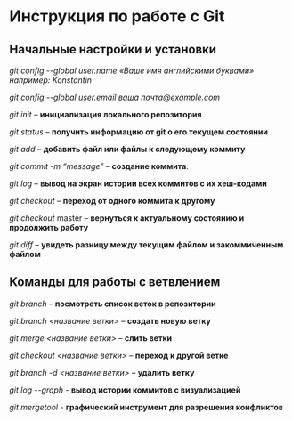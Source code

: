 # Инструкция по работе с Git


## Начальные настройки и установки

*git config --global user.name «Ваше имя английскими буквами» например: Konstantin*

*git config --global user.email ваша почта@example.com*

*git init* – **инициализация локального репозитория**

*git status* – **получить информацию от git о его текущем состоянии**

*git add* – **добавить файл или файлы к следующему коммиту**

*git commit -m “message”* – **создание коммита**.

*git log* – **вывод на экран истории всех коммитов с их хеш-кодами**

*git checkout* – **переход от одного коммита к другому**

*git checkout* master – **вернуться к актуальному состоянию и продолжить работу**

*git diff* – **увидеть разницу между текущим файлом и закоммиченным файлом**


## Команды для работы с ветвлением

*git branch* – **посмотреть список веток в репозитории**

*git branch <название ветки>* – **создать новую ветку**

*git merge <название ветки>* – **слить ветки**

*git checkout <название ветки>* – **переход к другой ветке**

*git branch -d <название ветки>* – **удалить ветку**

*git log --graph* - **вывод истории коммитов с визуализацией**

*git mergetool* - **графический инструмент для разрешения конфликтов**